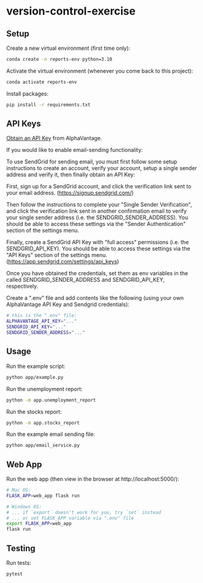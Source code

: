 # version-control-exercise

## Setup

Create a new virtual environment (first time only):

```sh
conda create -n reports-env python=3.10
```

Activate the virtual environment (whenever you come back to this project): 

```sh
conda activate reports-env
```


Install packages:

```sh
pip install -r requirements.txt
```

## API Keys

[Obtain an API Key](https://www.alphavantage.co/support/#api-key) from AlphaVantage.


If you would like to enable email-sending functionality:

To use SendGrid for sending email, you must first follow some setup instructions to create an account, verify your account, setup a single sender address and verify it, then finally obtain an API Key:

First, sign up for a SendGrid account, and click the verification link sent to your email address. (https://signup.sendgrid.com/)

Then follow the instructions to complete your "Single Sender Verification", and click the verification link sent in another confirmation email to verify your single sender address (i.e. the SENDGRID_SENDER_ADDRESS). You should be able to access these settings via the "Sender Authentication" section of the settings menu.

Finally, create a SendGrid API Key with "full access" permissions (i.e. the SENDGRID_API_KEY). You should be able to access these settings via the "API Keys" section of the settings menu. (https://app.sendgrid.com/settings/api_keys)

Once you have obtained the credentials, set them as env variables in the called SENDGRID_SENDER_ADDRESS and SENDGRID_API_KEY, respectively.

Create a ".env" file and add contents like the following (using your own AlphaVantage API Key and Sendgrid credentials):

```sh
# this is the ".env" file:
ALPHAVANTAGE_API_KEY="..."
SENDGRID_API_KEY="..."
SENDGRID_SENDER_ADDRESS="..."
```


## Usage

Run the example script:

```sh
python app/example.py
```


Run the unemployment report:

```sh
python -m app.unemployment_report
```


Run the stocks report:

```sh
python -m app.stocks_report
```


Run the example email sending file:

```sh
python app/email_service.py
```

## Web App
Run the web app (then view in the browser at http://localhost:5000/):

```sh
# Mac OS:
FLASK_APP=web_app flask run

# Windows OS:
# ... if `export` doesn't work for you, try `set` instead
# ... or set FLASK_APP variable via ".env" file
export FLASK_APP=web_app
flask run
```

## Testing

Run tests:
```sh
pytest
```